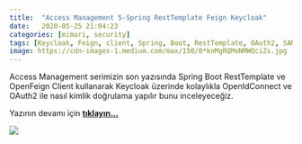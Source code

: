 ```yaml
---
title:  "Access Management 5-Spring RestTemplate Feign Keycloak"
date:   2020-05-25 21:04:23
categories: [mimari, security]
tags: [Keycloak, Feign, client, Spring, Boot, RestTemplate, OAuth2, SAML, , Ldap, OIDC, OAuth, OpenID, Connect, authentication, Authorization, Spring, Security, Mehmet Cem Yücel, Mehmet, Cem, Yücel, nedir, örnek, türkçe, Nasıl yapılır, nedir, Örnek]
image: https://cdn-images-1.medium.com/max/150/0*knMgRQMoNMWQciZs.jpg
---
```



Access Management serimizin son yazısında Spring Boot RestTemplate ve OpenFeign Client kullanarak Keycloak üzerinde kolaylıkla OpenIdConnect ve OAuth2 ile nasıl kimlik doğrulama yapılır bunu inceleyeceğiz.


Yazının devamı için 
<a style="font-weight:bold" href="https://medium.com/mehmetcemyucel/access-management-5-spring-resttemplate-feign-keycloak-ee4dd9c506d5?sk=cd6bf3c487e54918ad8211a7475205ed" target="_blank">tıklayın...</a>

![](https://cdn-images-1.medium.com/max/800/0*knMgRQMoNMWQciZs.jpg)
